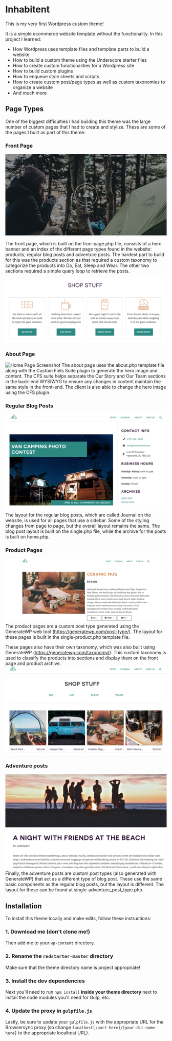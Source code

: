 # Inhabitent

This is my very first Wordpress custom theme!

It is a simple ecommerce website template without the functionality. In this project I learned:
  
  * How Wordpress uses template files and template parts to build a website
  * How to build a custom theme using the Underscore starter files
  * How to create custom functionalities for a Wordpress site
  * How to build custom plugins
  * How to enqueue style sheets and scripts
  * How to create custom post/page types as well as custom taxonomies to organize a website
  * And much more

## Page Types
One of the biggest difficulties I had building this theme was the large number of custom pages that I had to create and stylize. These are some of the pages I built as part of this theme:

### Front Page
![Home Page Screenshot](themes/inhabitent-theme/images/screenshots/home-hero.png)

The front page, which is built on the fron-page.php file, consists of a hero banner and an index of the different page types found in the website: products, regular blog posts and adventure posts. The hardest part to build for this was the products section as that required a custom taxonomy to categorize the products into Do, Eat, Sleep and Wear. The other two sections required a simple query loop to retrieve the posts. 

![Home Page Screenshot](themes/inhabitent-theme/images/screenshots/home-shop.png)

### About Page
![Home Page Screenshot](themes/inhabitent-theme/images/screenshots/about-hero.png)
The about page uses the about.php template file along with the Custom Fiels Suite plugin to generate the hero image and content. The CFS suite helps separate the Our Story and Our Team sections in the back-end WYSIWYG to ensure any changes in content maintain the same style in the front-end. The client is also able to change the hero image using the CFS plugin. 

### Regular Blog Posts
![Home Page Screenshot](themes/inhabitent-theme/images/screenshots/journal.png)
The layout for the regular blog posts, which are called Journal on the website, is used for all pages that use a sidebar. Some of the styling changes from page to page, but the overall layout remains the same. The blog post layout is built on the single.php file, while the archive for the posts is built on home.php. 

### Product Pages
![Home Page Screenshot](themes/inhabitent-theme/images/screenshots/product.png)
The product pages are a custom post type generated using the GenerateWP web tool (https://generatewp.com/post-type/). The layout for these pages is built in the single-product.php template file. 

These pages also have their own taxonomy, which was also built using GenerateWP (https://generatewp.com/taxonomy/). This custom taxonomy is used to classify the products into sections and display them on the front page and product archive. 
![Home Page Screenshot](themes/inhabitent-theme/images/screenshots/product-archive.png)

### Adventure posts
![Home Page Screenshot](themes/inhabitent-theme/images/screenshots/adventure.png)
Finally, the adventure posts are custom post types (also generated with GenerateWP) that act as a different type of blog post. These use the same basic components as the regular blog posts, but the layout is different. The layout for these can be found at single-adventure_post_type.php. 


## Installation
To install this theme locally and make edits, follow these instructions:

### 1. Download me (don't clone me!)

Then add me to your `wp-content` directory.

### 2. Rename the `redstarter-master` directory

Make sure that the theme directory name is project appropriate!

### 3. Install the dev dependencies

Next you'll need to run `npm install` **inside your theme directory** next to install the node modules you'll need for Gulp, etc.

### 4. Update the proxy in `gulpfile.js`

Lastly, be sure to update your `gulpfile.js` with the appropriate URL for the Browsersync proxy (so change `localhost[:port-here]/[your-dir-name-here]` to the appropriate localhost URL).
